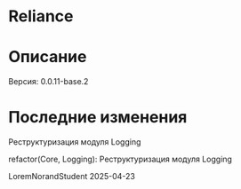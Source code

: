 # Reliance

# Описание

Версия: 0.0.11-base.2

# Последние изменения
Реструктуризация модуля Logging

refactor(Core, Logging): Реструктуризация модуля Logging

LoremNorandStudent
2025-04-23
